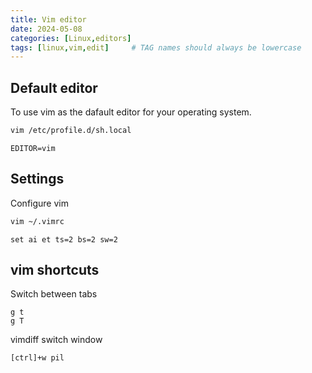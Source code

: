 ```yaml
---
title: Vim editor
date: 2024-05-08
categories: [Linux,editors]
tags: [linux,vim,edit]     # TAG names should always be lowercase
---
```


## Default editor

To use vim as the dafault editor for your operating system.

```bash
vim /etc/profile.d/sh.local
```

```plaintext
EDITOR=vim
```

## Settings

Configure vim

```bash
vim ~/.vimrc
```

```plaintext
set ai et ts=2 bs=2 sw=2
```

## vim shortcuts

Switch between tabs

```plaintext
g t
g T
```

vimdiff switch window

```plaintext
[ctrl]+w pil
```
